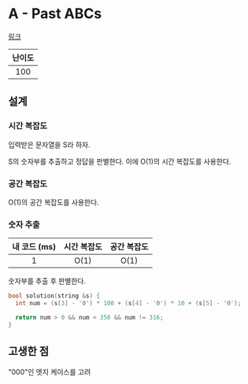 # A - Past ABCs

[링크](https://atcoder.jp/contests/abc350/tasks/abc350_a)

| 난이도 |
| :----: |
|  100   |

## 설계

### 시간 복잡도

입력받은 문자열을 S라 하자.

S의 숫자부를 추출하고 정답을 판별한다. 이에 O(1)의 시간 복잡도를 사용한다.

### 공간 복잡도

O(1)의 공간 복잡도를 사용한다.

### 숫자 추출

| 내 코드 (ms) | 시간 복잡도 | 공간 복잡도 |
| :----------: | :---------: | :---------: |
|      1       |    O(1)     |    O(1)     |

숫자부를 추출 후 판별한다.

```cpp
bool solution(string &s) {
  int num = (s[3] - '0') * 100 + (s[4] - '0') * 10 + (s[5] - '0');

  return num > 0 && num < 350 && num != 316;
}
```

## 고생한 점

"000"인 엣지 케이스를 고려